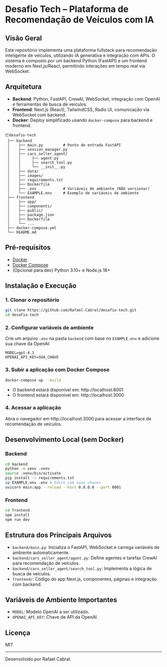 # Desafio Tech – Plataforma de Recomendação de Veículos com IA

## Visão Geral

Este repositório implementa uma plataforma fullstack para recomendação inteligente de veículos, utilizando IA generativa e integração com APIs. O sistema é composto por um backend Python (FastAPI) e um frontend moderno em Next.js/React, permitindo interações em tempo real via WebSocket.

## Arquitetura

- **Backend**: Python, FastAPI, CrewAI, WebSocket, integração com OpenAI e ferramentas de busca de veículos.
- **Frontend**: Next.js (React), TailwindCSS, Radix UI, comunicação via WebSocket com backend.
- **Docker**: Deploy simplificado usando `docker-compose` para backend e frontend.

```
📦desafio-tech
 ├── backend
 │    ├── main.py         # Ponto de entrada FastAPI
 │    ├── session_manager.py
 │    ├── cars_seller_agent/
 │    │     ├── agent.py
 │    │     ├── search_tool.py
 │    │     └── __init__.py
 │    ├── data/
 │    ├── images/
 │    ├── requirements.txt
 │    ├── Dockerfile
 │    ├── .env            # Variáveis de ambiente (NÃO versionar)
 │    └── EXAMPLE.env     # Exemplo de variáveis de ambiente
 ├── frontend
 │    ├── app/
 │    ├── components/
 │    ├── public/
 │    ├── package.json
 │    ├── Dockerfile
 │    └── ...
 ├── docker-compose.yml
 └── README.md
```

## Pré-requisitos

- [Docker](https://www.docker.com/)
- [Docker Compose](https://docs.docker.com/compose/)
- (Opcional para dev) Python 3.10+ e Node.js 18+

## Instalação e Execução

### 1. Clonar o repositório
```bash
git clone https://github.com/Rafael-Cabral/desafio-tech.git
cd desafio-tech
```

### 2. Configurar variáveis de ambiente
Crie um arquivo `.env` na pasta `backend` com base no `EXAMPLE.env` e adicione sua chave da OpenAI:
```env
MODEL=gpt-4.1
OPENAI_API_KEY=SUA_CHAVE
```


### 3. Subir a aplicação com Docker Compose
```bash
docker-compose up --build
```
- O backend estará disponível em: http://localhost:8001
- O frontend estará disponível em: http://localhost:3000

### 4. Acessar a aplicação
Abra o navegador em http://localhost:3000 para acessar a interface de recomendação de veículos.

## Desenvolvimento Local (sem Docker)

### Backend
```bash
cd backend
python -m venv .venv
source .venv/bin/activate
pip install -r requirements.txt
cp EXAMPLE.env .env # Edite com suas chaves
uvicorn main:app --reload --host 0.0.0.0 --port 8001
```

### Frontend
```bash
cd frontend
npm install
npm run dev
```

## Estrutura dos Principais Arquivos
- `backend/main.py`: Inicializa o FastAPI, WebSocket e carrega variáveis de ambiente automaticamente.
- `backend/cars_seller_agent/agent.py`: Define agentes e tarefas CrewAI para recomendação de veículos.
- `backend/cars_seller_agent/search_tool.py`: Implementa a lógica de busca de veículos.
- `frontend/`: Código do app Next.js, componentes, páginas e integração com backend.

## Variáveis de Ambiente Importantes
- `MODEL`: Modelo OpenAI a ser utilizado.
- `OPENAI_API_KEY`: Chave de API da OpenAI.

## Licença
MIT

---

Desenvolvido por Rafael Cabral.
